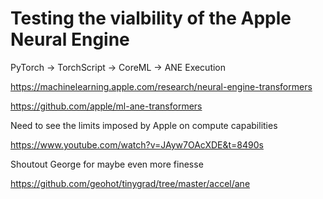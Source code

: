 # Testing the vialbility of the Apple Neural Engine

PyTorch -> TorchScript -> CoreML -> ANE Execution

https://machinelearning.apple.com/research/neural-engine-transformers

https://github.com/apple/ml-ane-transformers

Need to see the limits imposed by Apple on compute capabilities

https://www.youtube.com/watch?v=JAyw7OAcXDE&t=8490s

Shoutout George for maybe even more finesse

https://github.com/geohot/tinygrad/tree/master/accel/ane
